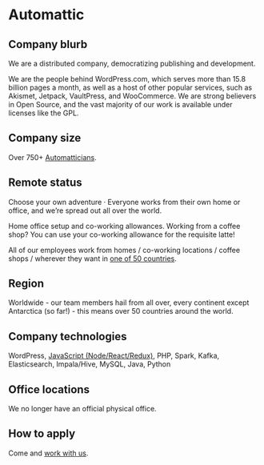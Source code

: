 # Automattic

## Company blurb

We are a distributed company, democratizing publishing and development.

We are the people behind WordPress.com, which serves more than 15.8 billion pages a month, as well as a host of other popular services, such as Akismet, Jetpack, VaultPress, and WooCommerce. We are strong believers in Open Source, and the vast majority of our work is available under licenses like the GPL.

## Company size

Over 750+ [Automatticians](https://automattic.com/about/).

## Remote status

Choose your own adventure · Everyone works from their own home or office, and we’re spread out all over the world.

Home office setup and co-working allowances. Working from a coffee shop? You can use your co-working allowance for the requisite latte!

All of our employees work from homes / co-working locations / coffee shops / wherever they want in [one of 50 countries](https://automattic.com/map/).

## Region

Worldwide - our team members hail from all over, every continent except Antarctica (so far!) - this means over 50 countries around the world.

## Company technologies

WordPress, [JavaScript (Node/React/Redux)](https://ma.tt/2015/11/dance-to-calypso/), PHP, Spark, Kafka, Elasticsearch, Impala/Hive, MySQL, Java, Python

## Office locations

We no longer have an official physical office.

## How to apply

Come and [work with us](https://automattic.com/work-with-us/).
